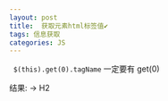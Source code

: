 ```yaml
---
layout: post
title:  获取元素html标签值✔︎
tags: 信息获取
categories: JS
---
```



` $(this).get(0).tagName`
一定要有 get(0)


结果: → H2





